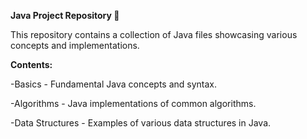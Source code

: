 **Java Project Repository 🚀**

This repository contains a collection of Java files showcasing various concepts and implementations.

**Contents:**


-Basics - Fundamental Java concepts and syntax.

-Algorithms - Java implementations of common algorithms.

-Data Structures - Examples of various data structures in Java.
